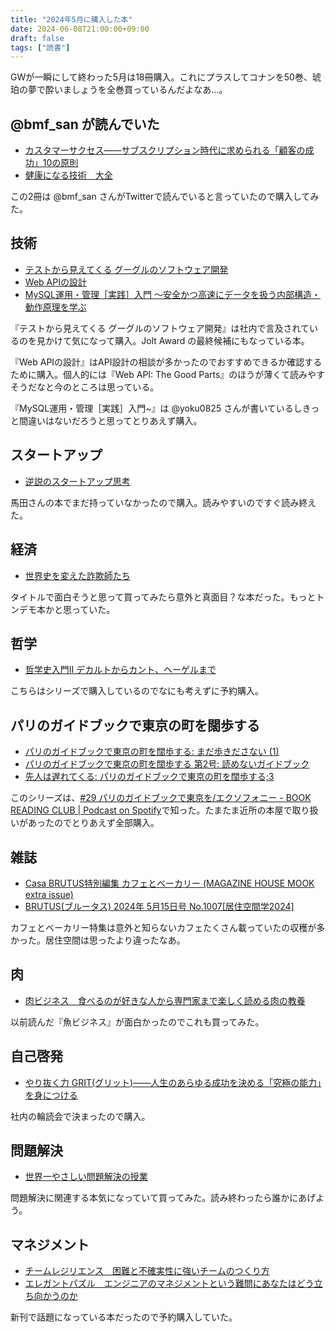 ```yaml
---
title: "2024年5月に購入した本"
date: 2024-06-08T21:00:00+09:00
draft: false
tags: ["読書"]
---
```


GWが一瞬にして終わった5月は18冊購入。これにプラスしてコナンを50巻、琥珀の夢で酔いましょうを全巻買っているんだよなあ…。

## @bmf_san が読んでいた
- [カスタマーサクセス――サブスクリプション時代に求められる「顧客の成功」10の原則](https://amzn.to/45wEQjD)
- [健康になる技術　大全](https://amzn.to/3XlI3QC)

この2冊は @bmf_san さんがTwitterで読んでいると言っていたので購入してみた。

## 技術
- [テストから見えてくる グーグルのソフトウェア開発](https://amzn.to/3Vd3OQ1)
- [Web APIの設計](https://amzn.to/4aSo5QP)
- [MySQL運用・管理［実践］入門 〜安全かつ高速にデータを扱う内部構造・動作原理を学ぶ](https://amzn.to/3xbSGLp)

『テストから見えてくる グーグルのソフトウェア開発』は社内で言及されているのを見かけて気になって購入。Jolt Award の最終候補にもなっている本。

『Web APIの設計』はAPI設計の相談が多かったのでおすすめできるか確認するために購入。個人的には『Web API: The Good Parts』のほうが薄くて読みやすそうだなと今のところは思っている。

『MySQL運用・管理［実践］入門~』は @yoku0825 さんが書いているしきっと間違いはないだろうと思ってとりあえず購入。

## スタートアップ
- [逆説のスタートアップ思考](https://amzn.to/3XeWeqJ)

馬田さんの本でまだ持っていなかったので購入。読みやすいのですぐ読み終えた。

## 経済
- [世界史を変えた詐欺師たち](https://amzn.to/3Vi00NC)

タイトルで面白そうと思って買ってみたら意外と真面目？な本だった。もっとトンデモ本かと思っていた。

## 哲学
- [哲学史入門Ⅱ デカルトからカント、ヘーゲルまで](https://amzn.to/3xaNSpv)

こちらはシリーズで購入しているのでなにも考えずに予約購入。

## パリのガイドブックで東京の町を闊歩する
- [パリのガイドブックで東京の町を闊歩する: まだ歩きださない (1)](https://amzn.to/3KzCvKT)
- [パリのガイドブックで東京の町を闊歩する 第2号: 読めないガイドブック](https://amzn.to/3KzMIHf)
- [先人は遅れてくる: パリのガイドブックで東京の町を闊歩する;3 ](https://amzn.to/4aSD39A)

このシリーズは、[#29 パリのガイドブックで東京を/エクソフォニー - BOOK READING CLUB | Podcast on Spotify](https://open.spotify.com/episode/4juMLDKszFrDjRSyjGsVPA)で知った。たまたま近所の本屋で取り扱いがあったのでとりあえず全部購入。

## 雑誌
- [Casa BRUTUS特別編集 カフェとベーカリー (MAGAZINE HOUSE MOOK extra issue)](https://amzn.to/3XfCXFI)
- [BRUTUS(ブルータス) 2024年 5月15日号 No.1007[居住空間学2024]](https://amzn.to/4cfAyzf)

カフェとベーカリー特集は意外と知らないカフェたくさん載っていたの収穫が多かった。居住空間は思ったより違ったなあ。

## 肉
- [肉ビジネス　食べるのが好きな人から専門家まで楽しく読める肉の教養](https://amzn.to/3RGJhmf)

以前読んだ『魚ビジネス』が面白かったのでこれも買ってみた。

## 自己啓発
- [やり抜く力 GRIT(グリット)――人生のあらゆる成功を決める「究極の能力」を身につける](https://amzn.to/4caQgvh)

社内の輪読会で決まったので購入。

## 問題解決
- [世界一やさしい問題解決の授業](https://amzn.to/3ReyBuQ)

問題解決に関連する本気になっていて買ってみた。読み終わったら誰かにあげよう。

## マネジメント
- [チームレジリエンス　困難と不確実性に強いチームのつくり方](https://amzn.to/3Rlu3Ts)
- [エレガントパズル　エンジニアのマネジメントという難問にあなたはどう立ち向かうのか](https://amzn.to/4bSrW1q)

新刊で話題になっている本だったので予約購入していた。
